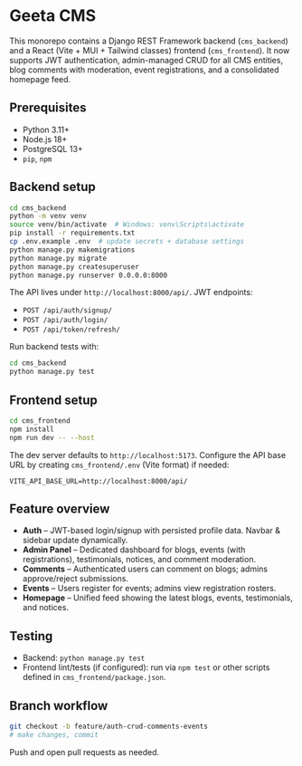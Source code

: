 # Geeta CMS

This monorepo contains a Django REST Framework backend (`cms_backend`) and a React (Vite + MUI + Tailwind classes) frontend (`cms_frontend`). It now supports JWT authentication, admin-managed CRUD for all CMS entities, blog comments with moderation, event registrations, and a consolidated homepage feed.

## Prerequisites

* Python 3.11+
* Node.js 18+
* PostgreSQL 13+
* `pip`, `npm`

## Backend setup

```bash
cd cms_backend
python -m venv venv
source venv/bin/activate  # Windows: venv\Scripts\activate
pip install -r requirements.txt
cp .env.example .env  # update secrets + database settings
python manage.py makemigrations
python manage.py migrate
python manage.py createsuperuser
python manage.py runserver 0.0.0.0:8000
```

The API lives under `http://localhost:8000/api/`. JWT endpoints:

* `POST /api/auth/signup/`
* `POST /api/auth/login/`
* `POST /api/token/refresh/`

Run backend tests with:

```bash
cd cms_backend
python manage.py test
```

## Frontend setup

```bash
cd cms_frontend
npm install
npm run dev -- --host
```

The dev server defaults to `http://localhost:5173`. Configure the API base URL by creating `cms_frontend/.env` (Vite format) if needed:

```
VITE_API_BASE_URL=http://localhost:8000/api/
```

## Feature overview

* **Auth** – JWT-based login/signup with persisted profile data. Navbar & sidebar update dynamically.
* **Admin Panel** – Dedicated dashboard for blogs, events (with registrations), testimonials, notices, and comment moderation.
* **Comments** – Authenticated users can comment on blogs; admins approve/reject submissions.
* **Events** – Users register for events; admins view registration rosters.
* **Homepage** – Unified feed showing the latest blogs, events, testimonials, and notices.

## Testing

* Backend: `python manage.py test`
* Frontend lint/tests (if configured): run via `npm test` or other scripts defined in `cms_frontend/package.json`.

## Branch workflow

```bash
git checkout -b feature/auth-crud-comments-events
# make changes, commit
```

Push and open pull requests as needed.
